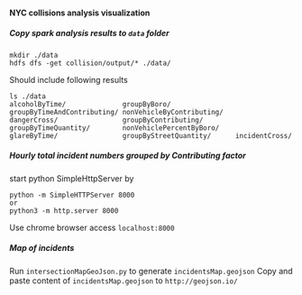 #### NYC collisions analysis visualization

##### Copy spark analysis results to `data` folder
```
mkdir ./data
hdfs dfs -get collision/output/* ./data/
```
Should include following results
```
ls ./data
alcoholByTime/              groupByBoro/                groupByTimeAndContributing/ nonVehicleByContributing/
dangerCross/                groupByContributing/        groupByTimeQuantity/        nonVehiclePercentByBoro/
glareByTime/                groupByStreetQuantity/      incidentCross/
```
##### Hourly total incident numbers grouped by Contributing factor
start python SimpleHttpServer by
```
python -m SimpleHTTPServer 8000
or
python3 -m http.server 8000
```
Use chrome browser access `localhost:8000`

##### Map of incidents
Run `intersectionMapGeoJson.py` to generate `incidentsMap.geojson`
Copy and paste content of `incidentsMap.geojson` to `http://geojson.io/`
<script src="https://embed.github.com/view/geojson/luvlee-liu/NYC-Collision-Analysis/master/visualization/incidentsMap.geojson?height=700&width=1000"></script>

